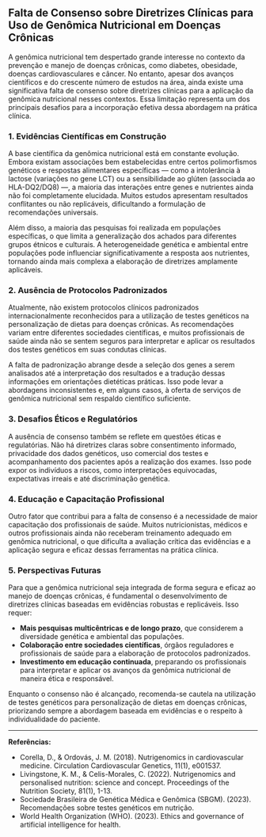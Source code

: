 ## Falta de Consenso sobre Diretrizes Clínicas para Uso de Genômica Nutricional em Doenças Crônicas

A genômica nutricional tem despertado grande interesse no contexto da prevenção e manejo de doenças crônicas, como diabetes, obesidade, doenças cardiovasculares e câncer. No entanto, apesar dos avanços científicos e do crescente número de estudos na área, ainda existe uma significativa falta de consenso sobre diretrizes clínicas para a aplicação da genômica nutricional nesses contextos. Essa limitação representa um dos principais desafios para a incorporação efetiva dessa abordagem na prática clínica.

### 1. **Evidências Científicas em Construção**

A base científica da genômica nutricional está em constante evolução. Embora existam associações bem estabelecidas entre certos polimorfismos genéticos e respostas alimentares específicas — como a intolerância à lactose (variações no gene LCT) ou a sensibilidade ao glúten (associada ao HLA-DQ2/DQ8) —, a maioria das interações entre genes e nutrientes ainda não foi completamente elucidada. Muitos estudos apresentam resultados conflitantes ou não replicáveis, dificultando a formulação de recomendações universais.

Além disso, a maioria das pesquisas foi realizada em populações específicas, o que limita a generalização dos achados para diferentes grupos étnicos e culturais. A heterogeneidade genética e ambiental entre populações pode influenciar significativamente a resposta aos nutrientes, tornando ainda mais complexa a elaboração de diretrizes amplamente aplicáveis.

### 2. **Ausência de Protocolos Padronizados**

Atualmente, não existem protocolos clínicos padronizados internacionalmente reconhecidos para a utilização de testes genéticos na personalização de dietas para doenças crônicas. As recomendações variam entre diferentes sociedades científicas, e muitos profissionais de saúde ainda não se sentem seguros para interpretar e aplicar os resultados dos testes genéticos em suas condutas clínicas.

A falta de padronização abrange desde a seleção dos genes a serem analisados até a interpretação dos resultados e a tradução dessas informações em orientações dietéticas práticas. Isso pode levar a abordagens inconsistentes e, em alguns casos, à oferta de serviços de genômica nutricional sem respaldo científico suficiente.

### 3. **Desafios Éticos e Regulatórios**

A ausência de consenso também se reflete em questões éticas e regulatórias. Não há diretrizes claras sobre consentimento informado, privacidade dos dados genéticos, uso comercial dos testes e acompanhamento dos pacientes após a realização dos exames. Isso pode expor os indivíduos a riscos, como interpretações equivocadas, expectativas irreais e até discriminação genética.

### 4. **Educação e Capacitação Profissional**

Outro fator que contribui para a falta de consenso é a necessidade de maior capacitação dos profissionais de saúde. Muitos nutricionistas, médicos e outros profissionais ainda não receberam treinamento adequado em genômica nutricional, o que dificulta a avaliação crítica das evidências e a aplicação segura e eficaz dessas ferramentas na prática clínica.

### 5. **Perspectivas Futuras**

Para que a genômica nutricional seja integrada de forma segura e eficaz ao manejo de doenças crônicas, é fundamental o desenvolvimento de diretrizes clínicas baseadas em evidências robustas e replicáveis. Isso requer:

- **Mais pesquisas multicêntricas e de longo prazo**, que considerem a diversidade genética e ambiental das populações.
- **Colaboração entre sociedades científicas**, órgãos reguladores e profissionais de saúde para a elaboração de protocolos padronizados.
- **Investimento em educação continuada**, preparando os profissionais para interpretar e aplicar os avanços da genômica nutricional de maneira ética e responsável.

Enquanto o consenso não é alcançado, recomenda-se cautela na utilização de testes genéticos para personalização de dietas em doenças crônicas, priorizando sempre a abordagem baseada em evidências e o respeito à individualidade do paciente.

---

**Referências:**

- Corella, D., & Ordovás, J. M. (2018). Nutrigenomics in cardiovascular medicine. Circulation Cardiovascular Genetics, 11(1), e001537.
- Livingstone, K. M., & Celis-Morales, C. (2022). Nutrigenomics and personalised nutrition: science and concept. Proceedings of the Nutrition Society, 81(1), 1-13.
- Sociedade Brasileira de Genética Médica e Genômica (SBGM). (2023). Recomendações sobre testes genéticos em nutrição.
- World Health Organization (WHO). (2023). Ethics and governance of artificial intelligence for health.
